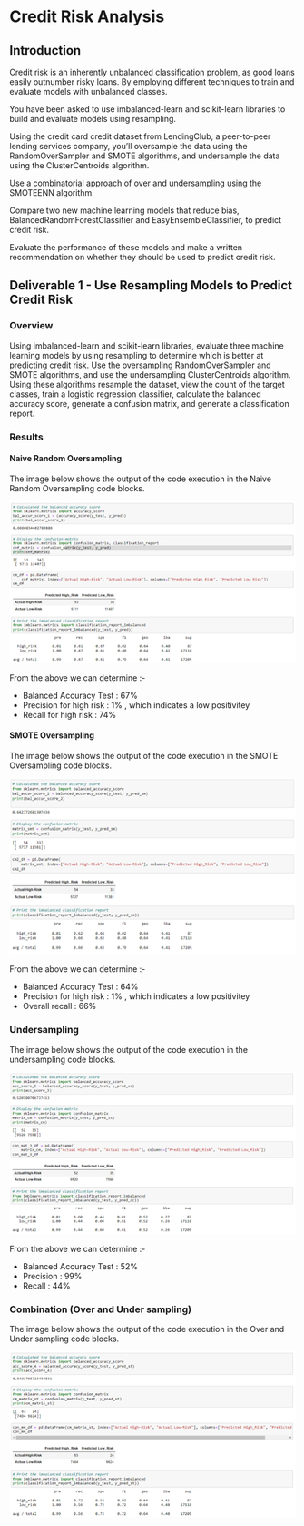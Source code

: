 # Credit Risk Analysis

## Introduction

Credit risk is an inherently unbalanced classification problem, as good loans easily outnumber risky loans. By employing different techniques to train and evaluate models with unbalanced classes. 

You have been asked to use imbalanced-learn and scikit-learn libraries to build and evaluate models using resampling.

Using the credit card credit dataset from LendingClub, a peer-to-peer lending services company, you’ll oversample the data using the RandomOverSampler and SMOTE algorithms, and undersample the data using the ClusterCentroids algorithm. 

Use a combinatorial approach of over and undersampling using the SMOTEENN algorithm. 

Compare two new machine learning models that reduce bias, BalancedRandomForestClassifier and EasyEnsembleClassifier, to predict credit risk. 

Evaluate the performance of these models and make a written recommendation on whether they should be used to predict credit risk.

## Deliverable 1 - Use Resampling Models to Predict Credit Risk

### Overview

Using imbalanced-learn and scikit-learn libraries, evaluate three machine learning models by using resampling to determine which is better at predicting credit risk. 
Use the oversampling RandomOverSampler and SMOTE algorithms, and use the undersampling ClusterCentroids algorithm. Using these algorithms resample the dataset, view the count of the target classes, train a logistic regression classifier, calculate the balanced accuracy score, generate a confusion matrix, and generate a classification report.

### Results

#### Naive Random Oversampling

The image below shows the output of the code execution in the Naive Random Oversampling code blocks.

![Naive Random Oversampling](/Resources/Native_Random_Oversampling.png)

From the above we can determine :- 

- Balanced Accuracy Test : 67%
- Precision for high risk : 1% , which indicates a low positivitey
- Recall for high risk    : 74%

#### SMOTE Oversampling

The image below shows the output of the code execution in the SMOTE Oversampling code blocks.

![SMOTE Oversampling](/Resources/SMOTE_Oversampling.png)

From the above we can determine :- 

- Balanced Accuracy Test : 64%
- Precision for high risk : 1% , which indicates a low positivitey
- Overall recall          : 66%

### Undersampling

The image below shows the output of the code execution in the undersampling code blocks.

![Undersampling](/Resources/Undersampling.png)

From the above we can determine :- 

- Balanced Accuracy Test : 52%
- Precision              : 99% 
- Recall                 : 44%

### Combination (Over and Under sampling)

The image below shows the output of the code execution in the Over and Under sampling code blocks.

![Combined](/Resources/Combined.png)
